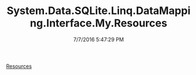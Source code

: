 ﻿---
title: System.Data.SQLite.Linq.DataMapping.Interface.My.Resources
date: 7/7/2016 5:47:29 PM
---

[Resources](T-System.Data.SQLite.Linq.DataMapping.Interface.My.Resources.Resources.html)
